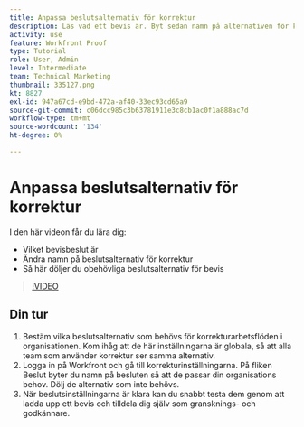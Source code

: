 ```yaml
---
title: Anpassa beslutsalternativ för korrektur
description: Läs vad ett bevis är. Byt sedan namn på alternativen för korrekturval och dölj oönskade alternativ i inställningarna för korrektursystemet.
activity: use
feature: Workfront Proof
type: Tutorial
role: User, Admin
level: Intermediate
team: Technical Marketing
thumbnail: 335127.png
kt: 8827
exl-id: 947a67cd-e9bd-472a-af40-33ec93cd65a9
source-git-commit: c06dcc985c3b63781911e3c8cb1ac0f1a888ac7d
workflow-type: tm+mt
source-wordcount: '134'
ht-degree: 0%

---
```


# Anpassa beslutsalternativ för korrektur

I den här videon får du lära dig:

* Vilket bevisbeslut är
* Ändra namn på beslutsalternativ för korrektur
* Så här döljer du obehövliga beslutsalternativ för bevis

>[!VIDEO](https://video.tv.adobe.com/v/335127/?quality=12)

## Din tur

1. Bestäm vilka beslutsalternativ som behövs för korrekturarbetsflöden i organisationen. Kom ihåg att de här inställningarna är globala, så att alla team som använder korrektur ser samma alternativ.
1. Logga in på Workfront och gå till korrekturinställningarna. På fliken Beslut byter du namn på besluten så att de passar din organisations behov. Dölj de alternativ som inte behövs.
1. När beslutsinställningarna är klara kan du snabbt testa dem genom att ladda upp ett bevis och tilldela dig själv som gransknings- och godkännare.


<!--
Lean More URLs
-->
